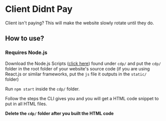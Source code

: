 # Client Didnt Pay
Client isn't paying? This will make the website slowly rotate until they do.

## How to use?
### Requires Node.js
Download the Node.js Scripts ([click here](https://raw.githubusercontent.com/kidsonfilms-python-rules/client-didnt-pay/master/cdp/clientdidntpay.js)) found under `cdp/` and put the `cdp/` folder in the root folder of your website's source code (if you are using React.js or similar frameworks, put the `js` file it outputs in the `static/` folder)

Run `npm start` inside the `cdp/` folder.

Follow the steps the CLI gives you and you will get a HTML code snippet to put in all HTML files.

**Delete the `cdp/` folder after you built the HTML code**